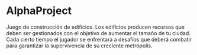 # AlphaProject
Juego de construcción de edificios. Los edificios producen recursos que deben ser gestionados con el objetivo de aumentar el tamaño de tu ciudad. Cada cierto tiempo el jugador se enfrentara a desafíos que deberá combatir para garantizar la supervivencia de su creciente metrópolis.
